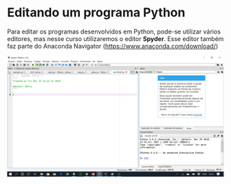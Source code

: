 # Editando um programa Python

Para editar os programas desenvolvidos em Python, pode-se utilizar vários editores, mas nesse curso utilizaremos o editor **Spyder**. Esse editor também faz parte do Anaconda Navigator (https://www.anaconda.com/download/)

![programa](/imagens/editor.png)
